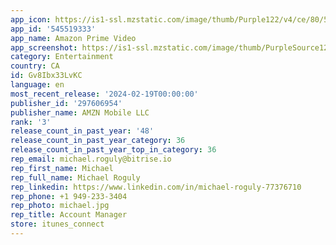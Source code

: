 ```yaml
---
app_icon: https://is1-ssl.mzstatic.com/image/thumb/Purple122/v4/ce/80/5d/ce805dc5-0658-e74d-58c6-4b99ad1a7916/AppIcon-0-0-1x_U007emarketing-0-7-0-0-85-220.png/1024x1024bb.png
app_id: '545519333'
app_name: Amazon Prime Video
app_screenshot: https://is1-ssl.mzstatic.com/image/thumb/PurpleSource126/v4/09/00/2f/09002f56-5e20-b265-e6a7-dd3b2cd20632/ca17f0b6-fb30-41a0-b087-855c50c080f5_01-iPhone6.5_Home_Page.png/1284x2778bb.png
category: Entertainment
country: CA
id: Gv8Ibx33LvKC
language: en
most_recent_release: '2024-02-19T00:00:00'
publisher_id: '297606954'
publisher_name: AMZN Mobile LLC
rank: '3'
release_count_in_past_year: '48'
release_count_in_past_year_category: 36
release_count_in_past_year_top_in_category: 36
rep_email: michael.roguly@bitrise.io
rep_first_name: Michael
rep_full_name: Michael Roguly
rep_linkedin: https://www.linkedin.com/in/michael-roguly-77376710
rep_phone: +1 949-233-3404
rep_photo: michael.jpg
rep_title: Account Manager
store: itunes_connect
---
```

